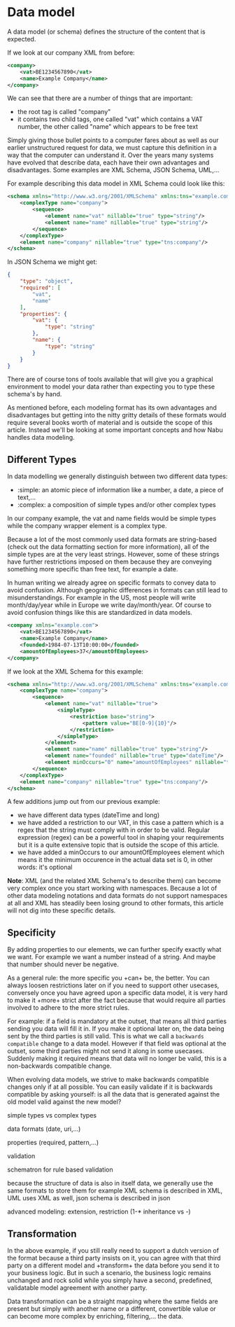 # Data model

A data model (or schema) defines the structure of the content that is expected.

If we look at our company XML from before:

```xml
<company>
	<vat>BE1234567890</vat>
	<name>Example Company</name>
</company>
```

We can see that there are a number of things that are important:

- the root tag is called "company"
- it contains two child tags, one called "vat" which contains a VAT number, the other called "name" which appears to be free text

Simply giving those bullet points to a computer fares about as well as our earlier unstructured request for data, we must capture this definition in a way that the computer can understand it.
Over the years many systems have evolved that describe data, each have their own advantages and disadvantages. Some examples are XML Schema, JSON Schema, UML,...

For example describing this data model in XML Schema could look like this:

```xml
<schema xmlns="http://www.w3.org/2001/XMLSchema" xmlns:tns="example.com" targetNamespace="example.com">
    <complexType name="company">
        <sequence>
            <element name="vat" nillable="true" type="string"/>
            <element name="name" nillable="true" type="string"/>
        </sequence>
    </complexType>
    <element name="company" nillable="true" type="tns:company"/>
</schema>
```

In JSON Schema we might get:

```json
{
	"type": "object", 
	"required": [
		"vat", 
		"name"
	], 
	"properties": {
		"vat": {
			"type": "string"
		}, 
		"name": {
			"type": "string"
		}
	}
}
```

There are of course tons of tools available that will give you a graphical environment to model your data rather than expecting you to type these schema's by hand.

As mentioned before, each modeling format has its own advantages and disadvantages but getting into the nitty gritty details of these formats would require several books worth of material and is outside the scope of this article.
Instead we'll be looking at some important concepts and how Nabu handles data modeling.

## Different Types

In data modelling we generally distinguish between two different data types:

- :simple: an atomic piece of information like a number, a date, a piece of text,...
- :complex: a composition of simple types and/or other complex types

In our company example, the vat and name fields would be simple types while the company wrapper element is a complex type.

Because a lot of the most commonly used data formats are string-based (check out the data formatting section for more information), all of the simple types are at the very least strings.
However, some of these strings have further restrictions imposed on them because they are conveying something more specific than free text, for example a date.

In human writing we already agree on specific formats to convey data to avoid confusion. Although geographic differences in formats can still lead to misunderstandings. For example in the US, most people will write month/day/year while in Europe we write day/month/year. Of course to avoid confusion things like this are standardized in data models.

```xml
<company xmlns="example.com">
	<vat>BE1234567890</vat>
	<name>Example Company</name>
	<founded>1984-07-13T10:00:00</founded>
	<amountOfEmployees>37</amountOfEmployees>
</company>
```

If we look at the XML Schema for this example:

```xml
<schema xmlns="http://www.w3.org/2001/XMLSchema" xmlns:tns="example.com" targetNamespace="example.com" elementFormDefault="qualified">
    <complexType name="company">
        <sequence>
            <element name="vat" nillable="true">
                <simpleType>
                    <restriction base="string">
                        <pattern value="BE[0-9]{10}"/>
                    </restriction>
                </simpleType>
            </element>
            <element name="name" nillable="true" type="string"/>
            <element name="founded" nillable="true" type="dateTime"/>
            <element minOccurs="0" name="amountOfEmployees" nillable="true" type="long"/>
        </sequence>
    </complexType>
    <element name="company" nillable="true" type="tns:company"/>
</schema>
```

A few additions jump out from our previous example:

- we have different data types (dateTime and long)
- we have added a restriction to our VAT, in this case a pattern which is a regex that the string must comply with in order to be valid. Regular expression (regex) can be a powerful tool in shaping your requirements but it is a quite extensive topic that is outside the scope of this article.
- we have added a minOccurs to our amountOfEmployees element which means it the minimum occurence in the actual data set is 0, in other words: it's optional

**Note**: XML (and the related XML Schema's to describe them) can become very complex once you start working with namespaces. Because a lot of other data modeling notations and data formats do not support namespaces at all and XML has steadily been losing ground to other formats, this article will not dig into these specific details.

## Specificity

By adding properties to our elements, we can further specify exactly what we want. For example we want a number instead of a string. And maybe that number should never be negative.

As a general rule: the more specific you +can+ be, the better. You can always loosen restrictions later on if you need to support other usecases, conversely once you have agreed upon a specific data model, it is very hard to make it +more+ strict after the fact because that would require all parties involved to adhere to the more strict rules. 

For example: if a field is mandatory at the outset, that means all third parties sending you data will fill it in. If you make it optional later on, the data being sent by the third parties is still valid. This is what we call a ``backwards compatible`` change to a data model. However if that field was optional at the outset, some third parties might not send it along in some usecases. Suddenly making it required means that data will no longer be valid, this is a non-backwards compatible change.

When evolving data models, we strive to make backwards compatible changes only if at all possible. You can easily validate if it is backwards compatible by asking yourself: is all the data that is generated against the old model valid against the new model?







simple types vs complex types

data formats (date, uri,...)

properties (required, pattern,...)

validation


schematron for rule based validation

because the structure of data is also in itself data, we generally use the same formats to store them
for example XML schema is described in XML, UML uses XML as well, json schema is described in json

advanced modeling: extension, restriction (1-* inheritance vs *-*)




## Transformation

In the above example, if you still really need to support a dutch version of the format because a third party insists on it, you can agree with that third party on a different model and +transform+ the data before you send it to your business logic. But in such a scenario, the business logic remains unchanged and rock solid while you simply have a second, predefined, validatable model agreement with another party.

Data transformation can be a straight mapping where the same fields are present but simply with another name or a different, convertible value or can become more complex by enriching, filtering,... the data.
